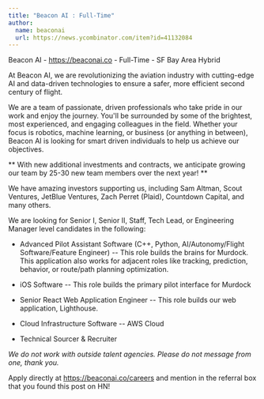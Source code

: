 ```yaml
---
title: "Beacon AI : Full-Time"
author:
  name: beaconai
  url: https://news.ycombinator.com/item?id=41132084
---
```

Beacon AI - <a href="https:&#x2F;&#x2F;beaconai.co" rel="nofollow">https:&#x2F;&#x2F;beaconai.co</a> - Full-Time - SF Bay Area Hybrid

At Beacon AI, we are revolutionizing the aviation industry with cutting-edge AI and data-driven technologies to ensure a safer, more efficient second century of flight.

We are a team of passionate, driven professionals who take pride in our work and enjoy the journey. You&#x27;ll be surrounded by some of the brightest, most experienced, and engaging colleagues in the field. Whether your focus is robotics, machine learning, or business (or anything in between), Beacon AI is looking for smart driven individuals to help us achieve our objectives.

** With new additional investments and contracts, we anticipate growing our team by 25-30 new team members over the next year! **

We have amazing investors supporting us, including Sam Altman, Scout Ventures, JetBlue Ventures, Zach Perret (Plaid), Countdown Capital, and many others.

We are looking for Senior I, Senior II, Staff, Tech Lead, or Engineering Manager level candidates in the following:

* Advanced Pilot Assistant Software (C++, Python, AI&#x2F;Autonomy&#x2F;Flight Software&#x2F;Feature Engineer)
-- This role builds the brains for Murdock. This application also works for adjacent roles like tracking, prediction, behavior, or route&#x2F;path planning optimization.

* iOS Software 
-- This role builds the primary pilot interface for Murdock

* Senior React Web Application Engineer
-- This role builds our web application, Lighthouse.

* Cloud Infrastructure Software
-- AWS Cloud

* Technical Sourcer &amp; Recruiter

*We do not work with outside talent agencies. Please do not message from one, thank you.*

Apply directly at <a href="https:&#x2F;&#x2F;beaconai.co&#x2F;careers" rel="nofollow">https:&#x2F;&#x2F;beaconai.co&#x2F;careers</a> and mention in the referral box that you found this post on HN!
